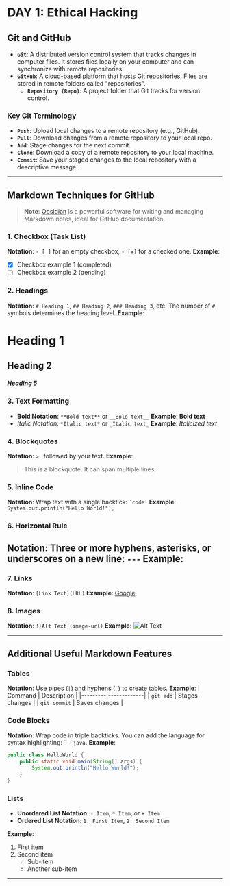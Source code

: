 # DAY 1: Ethical Hacking


## Git and GitHub

-   **`Git`**: A distributed version control system that tracks changes in computer files. It stores files locally on your computer and can synchronize with remote repositories.
-   **`GitHub`**: A cloud-based platform that hosts Git repositories. Files are stored in remote folders called "repositories".
    -   **`Repository (Repo)`**: A project folder that Git tracks for version control.

### Key Git Terminology

-   **`Push`**: Upload local changes to a remote repository (e.g., GitHub).
-   **`Pull`**: Download changes from a remote repository to your local repo.
-   **`Add`**: Stage changes for the next commit.
-   **`Clone`**: Download a copy of a remote repository to your local machine.
-   **`Commit`**: Save your staged changes to the local repository with a descriptive message.

---

## Markdown Techniques for GitHub

> **Note**: [Obsidian](https://obsidian.md/) is a powerful software for writing and managing Markdown notes, ideal for GitHub documentation.

### 1. Checkbox (Task List)
**Notation**: `- [ ]` for an empty checkbox, `- [x]` for a checked one.
**Example**:
- [x] Checkbox example 1 (completed)
- [ ] Checkbox example 2 (pending)

### 2. Headings
**Notation**: `# Heading 1`, `## Heading 2`, `### Heading 3`, etc. The number of `#` symbols determines the heading level.
**Example**:
# Heading 1
## Heading 2
##### Heading 5

### 3. Text Formatting
-   **Bold Notation**: `**Bold text**` or `__Bold text__`
    **Example**: **Bold text**
-   *Italic Notation*: `*Italic text*` or `_Italic text_`
    **Example**: *Italicized text*

### 4. Blockquotes
**Notation**: `> ` followed by your text.
**Example**:
> This is a blockquote.
> It can span multiple lines.

### 5. Inline Code
**Notation**: Wrap text with a single backtick: `` `code` ``
**Example**:
`System.out.println("Hello World!");`

### 6. Horizontal Rule
**Notation**: Three or more hyphens, asterisks, or underscores on a new line: `---`
**Example**:
---

### 7. Links
**Notation**: `[Link Text](URL)`
**Example**:
[Google](https://www.google.com)

### 8. Images
**Notation**: `![Alt Text](image-url)`
**Example**:
![Alt Text](Williams.jpg)

---

## Additional Useful Markdown Features

### Tables
**Notation**: Use pipes (`|`) and hyphens (`-`) to create tables.
**Example**:
| Command | Description |
|---------|-------------|
| `git add` | Stages changes |
| `git commit` | Saves changes |

### Code Blocks
**Notation**: Wrap code in triple backticks. You can add the language for syntax highlighting: ` ```java `.
**Example**:
```java
public class HelloWorld {
    public static void main(String[] args) {
        System.out.println("Hello World!");
    }
}
```

### Lists
-   **Unordered List Notation**: `- Item`, `* Item`, or `+ Item`
-   **Ordered List Notation**: `1. First Item`, `2. Second Item`

**Example**:
1. First item
2. Second item
   - Sub-item
   - Another sub-item

---
